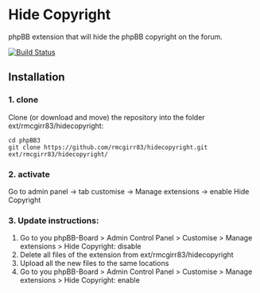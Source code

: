 Hide Copyright
=========================

phpBB extension that will hide the phpBB copyright on the forum.

[![Build Status](https://travis-ci.org/rmcgirr83/hidecopyright.svg?branch=master)](https://travis-ci.org/rmcgirr83/hidecopyright)
## Installation

### 1. clone
Clone (or download and move) the repository into the folder ext/rmcgirr83/hidecopyright:

```
cd phpBB3
git clone https://github.com/rmcgirr83/hidecopyright.git ext/rmcgirr83/hidecopyright/
```

### 2. activate
Go to admin panel -> tab customise -> Manage extensions -> enable Hide Copyright


### 3. Update instructions:
1. Go to you phpBB-Board > Admin Control Panel > Customise > Manage extensions > Hide Copyright: disable
2. Delete all files of the extension from ext/rmcgirr83/hidecopyright
3. Upload all the new files to the same locations
4. Go to you phpBB-Board > Admin Control Panel > Customise > Manage extensions > Hide Copyright: enable
